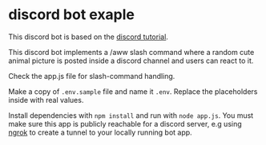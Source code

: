 # discord bot exaple

This discord bot is based on the [discord tutorial](https://discord.com/developers/docs/getting-started#overview).

This discord bot implements a /aww slash command where a random cute animal picture is posted inside a discord channel and users can react to it.

Check the app.js file for slash-command handling.

Make a copy of `.env.sample` file and name it `.env`. Replace the placeholders inside with real values. 

Install dependencies with `npm install` and run with `node app.js`. You must make sure this app is publicly reachable for a discord server, e.g using [ngrok](https://ngrok.com/) to create a tunnel to your locally running bot app.

